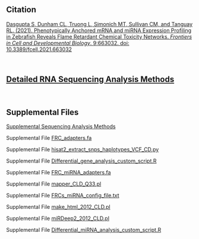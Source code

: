 ## Citation
[Dasgupta S, Dunham CL, Truong L, Simonich MT, Sullivan CM, and Tanguay RL. (2021). Phenotypically Anchored mRNA and miRNA Expression Profiling in Zebrafish Reveals Flame Retardant Chemical Toxicity Networks. *Frontiers in Cell and Developmental Biology*. 9:663032. 
doi: 10.3389/fcell.2021.663032](https://www.frontiersin.org/articles/10.3389/fcell.2021.663032/)

<br>

## [Detailed RNA Sequencing Analysis Methods](https://github.com/Tanguay-Lab/Manuscripts/blob/main/Dasgupta_et._al._(2021)_Front_Cell_Dev_Biol/FRC_Manuscript_Methods_NGS_Analysis.md)

<br>

## Supplemental Files
[Supplemental Sequencing Analysis Methods](https://github.com/Tanguay-Lab/Manuscripts/blob/main/Dasgupta_et._al._(2021)_Front_Cell_Dev_Biol/FRC_Manuscript_Methods_NGS_Analysis.md)

Supplemental File [FRC_adapters.fa](https://github.com/Tanguay-Lab/Manuscripts/blob/main/Dasgupta_et._al._(2021)_Front_Cell_Dev_Biol/FRC_adapters.fa)

Supplemental File [hisat2_extract_snps_haplotypes_VCF_CD.py](https://github.com/Tanguay-Lab/Manuscripts/blob/main/Dasgupta_et._al._(2021)_Front_Cell_Dev_Biol/hisat2_extract_snps_haplotypes_VCF_CD.py)

Supplemental File [Differential_gene_analysis_custom_script.R](https://github.com/Tanguay-Lab/Manuscripts/blob/main/Dasgupta_et._al._(2021)_Front_Cell_Dev_Biol/Files/Differential_gene_analysis_custom_script.R)

Supplemental File [FRC_miRNA_adapters.fa](https://github.com/Tanguay-Lab/Manuscripts/blob/main/Dasgupta_et._al._(2021)_Front_Cell_Dev_Biol/Files/FRC_miRNA_adapters.fa)

Supplemental File [mapper_CLD_Q33.pl](https://github.com/Tanguay-Lab/Manuscripts/blob/main/Dasgupta_et._al._(2021)_Front_Cell_Dev_Biol/Files/mapper_CLD_Q33.pl)

Supplemental File [FRCs_miRNA_config_file.txt](https://github.com/Tanguay-Lab/Manuscripts/blob/main/Dasgupta_et._al._(2021)_Front_Cell_Dev_Biol/Files/FRCs_miRNA_config_file.txt)

Supplemental File [make_html_2012_CLD.pl](https://github.com/Tanguay-Lab/Manuscripts/blob/main/Dasgupta_et._al._(2021)_Front_Cell_Dev_Biol/Files/make_html_2012_CLD.pl)

Supplemental File [miRDeep2_2012_CLD.pl](https://github.com/Tanguay-Lab/Manuscripts/blob/main/Dasgupta_et._al._(2021)_Front_Cell_Dev_Biol/Files/miRDeep2_2012_CLD.pl)

Supplemental File [Differential_miRNA_analysis_custom_script.R](https://github.com/Tanguay-Lab/Manuscripts/blob/main/Dasgupta_et._al._(2021)_Front_Cell_Dev_Biol/Files/Differential_miRNA_analysis_custom_script.R)
